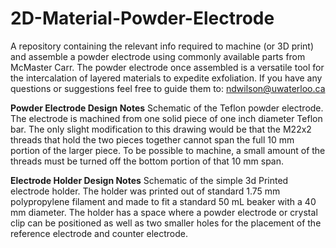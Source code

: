 # 2D-Material-Powder-Electrode
A repository containing the relevant info required to machine (or 3D print) and assemble a powder electrode using commonly available parts from McMaster Carr. The powder electrode once assembled is a versatile tool for the intercalation of layered materials to expedite exfoliation. If you have any questions or suggestions feel free to guide them to: ndwilson@uwaterloo.ca

**Powder Electrode Design Notes**
Schematic of the Teflon powder electrode. The electrode is machined from one solid piece of one inch diameter Teflon bar. The only slight modification to this drawing would be that the M22x2 threads that hold the two pieces together cannot span the full 10 mm portion of the larger piece. To be possible to machine, a small amount of the threads must be turned off the bottom portion of that 10 mm span.

**Electrode Holder Design Notes**
Schematic of the simple 3d Printed electrode holder. The holder was printed out of standard 1.75 mm polypropylene filament and made to fit a standard 50 mL beaker with a 40 mm diameter. The holder has a space where a powder electrode or crystal clip can be positioned as well as two smaller holes for the placement of the reference electrode and counter electrode.
